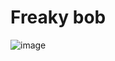 # Freaky bob
![image](https://github.com/user-attachments/assets/1a9b1ec6-2128-4947-99f7-04bfa7c76f37)
